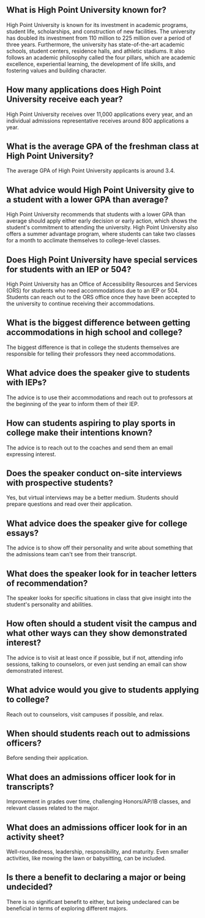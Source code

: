 ## What is High Point University known for? 
High Point University is known for its investment in academic programs, student life, scholarships, and construction of new facilities. The university has doubled its investment from 110 million to 225 million over a period of three years. Furthermore, the university has state-of-the-art academic schools, student centers, residence halls, and athletic stadiums. It also follows an academic philosophy called the four pillars, which are academic excellence, experiential learning, the development of life skills, and fostering values and building character. 

## How many applications does High Point University receive each year? 
High Point University receives over 11,000 applications every year, and an individual admissions representative receives around 800 applications a year. 

## What is the average GPA of the freshman class at High Point University? 
The average GPA of High Point University applicants is around 3.4. 

## What advice would High Point University give to a student with a lower GPA than average? 
High Point University recommends that students with a lower GPA than average should apply either early decision or early action, which shows the student's commitment to attending the university. High Point University also offers a summer advantage program, where students can take two classes for a month to acclimate themselves to college-level classes. 

## Does High Point University have special services for students with an IEP or 504? 
High Point University has an Office of Accessibility Resources and Services (ORS) for students who need accommodations due to an IEP or 504. Students can reach out to the ORS office once they have been accepted to the university to continue receiving their accommodations.

## What is the biggest difference between getting accommodations in high school and college?
The biggest difference is that in college the students themselves are responsible for telling their professors they need accommodations.

## What advice does the speaker give to students with IEPs?
The advice is to use their accommodations and reach out to professors at the beginning of the year to inform them of their IEP.

## How can students aspiring to play sports in college make their intentions known?
The advice is to reach out to the coaches and send them an email expressing interest.

## Does the speaker conduct on-site interviews with prospective students?
Yes, but virtual interviews may be a better medium. Students should prepare questions and read over their application.

## What advice does the speaker give for college essays?
The advice is to show off their personality and write about something that the admissions team can't see from their transcript.

## What does the speaker look for in teacher letters of recommendation?
The speaker looks for specific situations in class that give insight into the student's personality and abilities.

## How often should a student visit the campus and what other ways can they show demonstrated interest?
The advice is to visit at least once if possible, but if not, attending info sessions, talking to counselors, or even just sending an email can show demonstrated interest.

## What advice would you give to students applying to college? 

Reach out to counselors, visit campuses if possible, and relax. 

## When should students reach out to admissions officers?

Before sending their application. 

## What does an admissions officer look for in transcripts?

Improvement in grades over time, challenging Honors/AP/IB classes, and relevant classes related to the major. 

## What does an admissions officer look for in an activity sheet?

Well-roundedness, leadership, responsibility, and maturity. Even smaller activities, like mowing the lawn or babysitting, can be included. 

## Is there a benefit to declaring a major or being undecided?

There is no significant benefit to either, but being undeclared can be beneficial in terms of exploring different majors.

